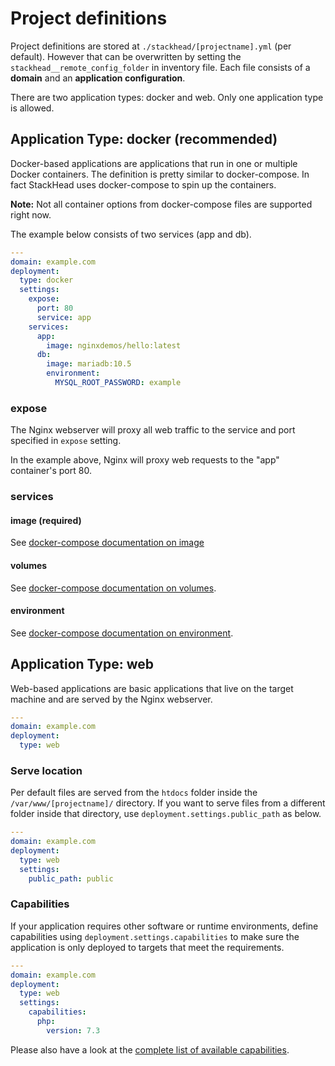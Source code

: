 # Project definitions

Project definitions are stored at `./stackhead/[projectname].yml` (per default).
However that can be overwritten by setting the `stackhead__remote_config_folder` in inventory file.
Each file consists of a **domain** and an **application configuration**.

There are two application types: docker and web. Only one application type is allowed.

## Application Type: docker (recommended)

Docker-based applications are applications that run in one or multiple Docker containers.
The definition is pretty similar to docker-compose. In fact StackHead uses docker-compose to spin up the containers.

**Note:** Not all container options from docker-compose files are supported right now.

The example below consists of two services (app and db).

```yaml
---
domain: example.com
deployment:
  type: docker
  settings:
    expose:
      port: 80
      service: app
    services:
      app:
        image: nginxdemos/hello:latest
      db:
        image: mariadb:10.5
        environment:
          MYSQL_ROOT_PASSWORD: example
```
### expose

The Nginx webserver will proxy all web traffic to the service and port specified in `expose` setting.

In the example above, Nginx will proxy web requests to the "app" container's port 80.

### services

#### image (required)

See [docker-compose documentation on image](https://docs.docker.com/compose/compose-file/#image)

#### volumes

See [docker-compose documentation on volumes](https://docs.docker.com/compose/compose-file/#volumes).

#### environment

See [docker-compose documentation on environment](https://docs.docker.com/compose/compose-file/#environment).

## Application Type: web

Web-based applications are basic applications that live on the target machine and are served by the Nginx webserver.

```yaml
---
domain: example.com
deployment:
  type: web
```

### Serve location

Per default files are served from the `htdocs` folder inside the `/var/www/[projectname]/` directory.
If you want to serve files from a different folder inside that directory, use `deployment.settings.public_path` as below.

```yaml
---
domain: example.com
deployment:
  type: web
  settings:
    public_path: public
```

### Capabilities

If your application requires other software or runtime environments,
define capabilities using `deployment.settings.capabilities` to make sure the application
is only deployed to targets that meet the requirements.

```yaml
---
domain: example.com
deployment:
  type: web
  settings:
    capabilities:
      php:
        version: 7.3
```

Please also have a look at the [complete list of available capabilities](../Features/Capabilities.md).